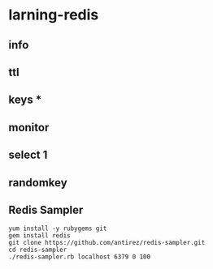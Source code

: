 # larning-redis

## info

## ttl

## keys *

## monitor

## select 1

## randomkey


## Redis Sampler
```
yum install -y rubygems git
gem install redis
git clone https://github.com/antirez/redis-sampler.git
cd redis-sampler
./redis-sampler.rb localhost 6379 0 100
```

